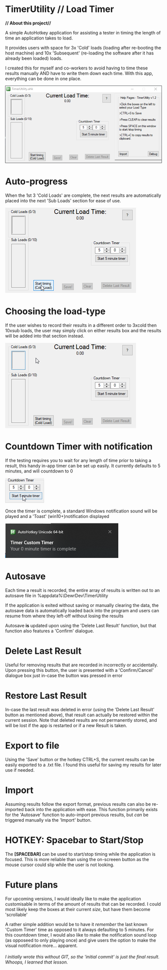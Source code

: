 # TimerUtility // Load Timer

**// About this project//**

A simple AutoHotkey application for assisting a tester in timing the length of time an application takes to load.

It provides users with space for 3x 'Cold' loads (loading after re-booting the host machine) and 10x 'Subsequent' (re-loading the software after it has already been loaded) loads.

I created this for myself and co-workers to avoid having to time these results manually AND have to write them down each time. With this app, everything can be done in one place.

![screenshot of app](Resources/TimerUtility.ahk.png)

# Auto-progress
When the 1st 3 'Cold Loads' are complete, the next results are automatically placed into the next 'Sub Loads' section for ease of use. 

![GIF](Resources/AutoProgress.gif)

# Choosing the load-type
If the user wishes to record their results in a different order to 3xcold then 10xsub loads, the user may simply click on either results box and the results will be added into that section instead.

![GIF](Resources/choosing-load-type.gif)

# Countdown Timer with notification
If the testing requires you to wait for any length of time prior to taking a result, this handy in-app timer can be set up easily. It currently defaults to 5 minutes, and will countdown to 0

![GIF](Resources/timer-gif.gif)

Once the timer is complete, a standard Windows notification sound will be played and a 'Toast' (win10+)notification displayed

![GIF](Resources/timer-toast.png)

# Autosave
Each time a result is recorded, the entire array of results is written out to an autosave file in %appdata%\DewrDev\TimerUtility

If the application is exited without saving or manually clearing the data, the autosave data is automatically loaded back into the program and users can resume from where they left-off without losing the results

Autosave **is** updated upon using the 'Delete Last Result' function, but that function also features a 'Confirm' dialogue.

# Delete Last Result
Useful for removing results that are recorded in incorrectly or accidentally. Upon pressing this button, the user is presented with a 'Confirm/Cancel' dialogue box just in-case the button was pressed in error

# Restore Last Result

In-case the last result was deleted in error (using the 'Delete Last Result' button as mentioned above), that result can actually be restored within the current session. Note that deleted results are not permanently stored, and will be lost if the app is restarted or if a new Result is taken.

# Export to file
Using the 'Save' button or the hotkey CTRL+S, the current results can be easily exported to a .txt file. I found this useful for saving my results for later use if needed.

# Import
Assuming results follow the export format, previous results can also be re-imported back into the application with ease. This function primarily exists for the 'Autosave' function to auto-import previous results, but *can* be triggered manually via the 'Import' button.

# HOTKEY: Spacebar to Start/Stop
The **[SPACEBAR]** can be used to start/stop timing while the application is focused. This is more reliable than using the on-screeen button as the mouse cursor could slip while the user is not looking.


# Future plans
For upcoming versions, I would ideally like to make the application customisable in terms of the amount of results that can be recorded. I could most likely keep the boxes at their current *size*, but have them become 'scrollable' 

A rather simple addition would be to have it *remember* the last known 'Custom Timer' time as opposed to it always defaulting to 5 minutes. For this countdown timer, I would also like to make the notification sound loop (as opposeed to only playing once) and give users the option to make the visual notification more... apparent.

###### I initially wrote this without GIT, so the 'initial commit' is just the final result. Whoops, I learned that lesson.